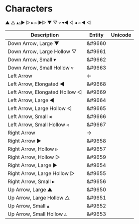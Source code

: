 # Characters

▲ △ ▴▵▶ ▷ ▸ ▹ ►▻ ▼ ▽  ▿ ▾◀ ◁ ◂ ◃ ◄ ◅

| Description | Entity | Unicode |  
| --- | --- | --- |  
| Down Arrow, Large  ▼ | &#9660 |    | 
| Down Arrow, Large Hollow  ▽ | &#9661 |    | 
| Down Arrow, Small  ▾ | &#9662 |    | 
| Down Arrow, Small Hollow  ▿ | &#9663 |    | 
| Left Arrow | &larr; |  |  
| Left Arrow, Elongated  ◄ | &#9668 |    | 
| Left Arrow, Elongated Hollow  ◅ | &#9669 |    | 
| Left Arrow, Large  ◀ | &#9664 |    | 
| Left Arrow, Large Hollow  ◁ | &#9665 |    | 
| Left Arrow, Small  ◂ | &#9666 |    | 
| Left Arrow, Small Hollow  ◃ | &#9667 |    | 
| Right Arrow | &rarr; |  |  
| Right Arrow  ► | &#9658 |    | 
| Right Arrow, Hollow  ▹ | &#9657 |    | 
| Right Arrow, Hollow  ▻ | &#9659 |    | 
| Right Arrow, Large  ▶ | &#9654 |    | 
| Right Arrow, Large Hollow  ▷ | &#9655 |    | 
| Right Arrow, Small  ▸ | &#9656 |    | 
| Up Arrow, Large  ▲ | &#9650 |    | 
| Up Arrow, Large Hollow  △ | &#9651 |    | 
| Up Arrow, Small  ▴ | &#9652 |    | 
| Up Arrow, Small Hollow  ▵ | &#9653 |  | 

